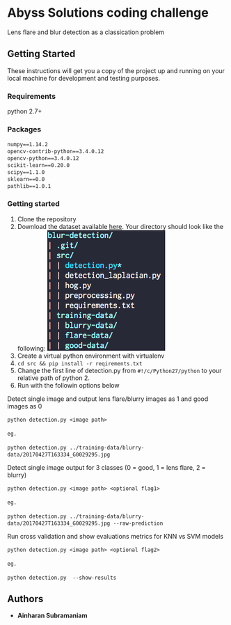 # Abyss Solutions coding challenge

Lens flare and blur detection as a classication problem

## Getting Started

These instructions will get you a copy of the project up and running on your local machine for development and testing purposes.

### Requirements
python 2.7+

### Packages

```
numpy==1.14.2
opencv-contrib-python==3.4.0.12
opencv-python==3.4.0.12
scikit-learn==0.20.0
scipy==1.1.0
sklearn==0.0
pathlib==1.0.1
```

### Getting started
1. Clone the repository
2. Download the dataset available [here][dataset]. Your directory should look like the following:
![](dir_instructions.png)
3. Create a virtual python environment with virtualenv
4. `cd src && pip install -r reqirements.txt`
5. Change the first line of detection.py from `#!/c/Python27/python` to your relative path of python 2.
6. Run with the followin options below

Detect single image and output lens flare/blurry images as 1 and good images as 0
```
python detection.py <image path> 

eg.

python detection.py ../training-data/blurry-data/20170427T163334_G0029295.jpg 

```

Detect single image output for 3 classes  (0 = good, 1 = lens flare, 2 = blurry)
```
python detection.py <image path> <optional flag1> 

eg.

python detection.py ../training-data/blurry-data/20170427T163334_G0029295.jpg --raw-prediction

```

Run cross validation and show evaluations metrics for KNN vs SVM models
```
python detection.py <image path> <optional flag2> 

eg.

python detection.py  --show-results

```

## Authors

* **Ainharan Subramaniam**

<!-- Markdown link & img dfn's -->
[dataset]: https://drive.google.com/drive/folders/1Ysre8j7b1pnfcTjRORZHBVyv7FkGfGV6?usp=sharing
